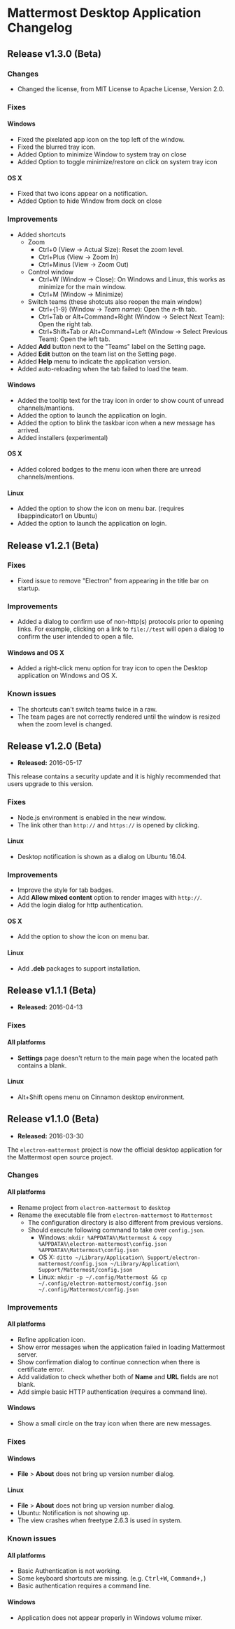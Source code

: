 # Mattermost Desktop Application Changelog

## Release v1.3.0 (Beta)

### Changes
- Changed the license, from MIT License to Apache License, Version 2.0.

### Fixes

#### Windows
- Fixed the pixelated app icon on the top left of the window.
- Fixed the blurred tray icon.
- Added Option to minimize Window to system tray on close
- Added Option to toggle minimize/restore on click on system tray icon

#### OS X
- Fixed that two icons appear on a notification.
- Added Option to hide Window from dock on close

### Improvements
- Added shortcuts
  - Zoom
    - Ctrl+0 (View -> Actual Size): Reset the zoom level.
    - Ctrl+Plus (View -> Zoom In)
    - Ctrl+Minus (View -> Zoom Out)
  - Control window
    - Ctrl+W (Window -> Close): On Windows and Linux, this works as minimize for the main window.
    - Ctrl+M (Window -> Minimize)
  - Switch teams (these shotcuts also reopen the main window)
    - Ctrl+{1-9} (Window -> *Team name*): Open the *n*-th tab.
    - Ctrl+Tab or Alt+Command+Right (Window -> Select Next Team): Open the right tab.
    - Ctrl+Shift+Tab or Alt+Command+Left (Window -> Select Previous Team): Open the left tab.
- Added **Add** button next to the "Teams" label on the Setting page.
- Added **Edit** button on the team list on the Setting page.
- Added **Help** menu to indicate the application version.
- Added auto-reloading when the tab failed to load the team.

#### Windows
- Added the tooltip text for the tray icon in order to show count of unread channels/mantions.
- Added the option to launch the application on login.
- Added the option to blink the taskbar icon when a new message has arrived.
- Added installers (experimental)

#### OS X
- Added colored badges to the menu icon when there are unread channels/mentions.

#### Linux
- Added the option to show the icon on menu bar. (requires libappindicator1 on Ubuntu)
- Added the option to launch the application on login.


## Release v1.2.1 (Beta)

### Fixes
- Fixed issue to remove "Electron" from appearing in the title bar on startup.

### Improvements
- Added a dialog to confirm use of non-http(s) protocols prior to opening links. For example, clicking on a link to `file://test` will open a dialog to confirm the user intended to open a file.

#### Windows and OS X
- Added a right-click menu option for tray icon to open the Desktop application on Windows and OS X.

### Known issues
- The shortcuts can't switch teams twice in a raw.
- The team pages are not correctly rendered until the window is resized when the zoom level is changed.


## Release v1.2.0 (Beta)

- **Released:** 2016-05-17

This release contains a security update and it is highly recommended that users upgrade to this version.

### Fixes
- Node.js environment is enabled in the new window.
- The link other than `http://` and `https://` is opened by clicking.

#### Linux
- Desktop notification is shown as a dialog on Ubuntu 16.04.

### Improvements
- Improve the style for tab badges.
- Add **Allow mixed content** option to render images with `http://`.
- Add the login dialog for http authentication.

#### OS X
- Add the option to show the icon on menu bar.

#### Linux
- Add **.deb** packages to support installation.


## Release v1.1.1 (Beta)

- **Released:** 2016-04-13

### Fixes

#### All platforms
- **Settings** page doesn't return to the main page when the located path contains a blank.

#### Linux
- Alt+Shift opens menu on Cinnamon desktop environment.


## Release v1.1.0 (Beta)

- **Released:** 2016-03-30

The `electron-mattermost` project is now the official desktop application for the Mattermost open source project.


### Changes

#### All platforms

- Rename project from `electron-mattermost` to  `desktop`
- Rename the executable file from `electron-mattermost` to `Mattermost`
  - The configuration directory is also different from previous versions.
  - Should execute following command to take over `config.json`.
    - Windows: `mkdir %APPDATA%\Mattermost & copy %APPDATA%\electron-mattermost\config.json %APPDATA%\Mattermost\config.json`
    - OS X: `ditto ~/Library/Application\ Support/electron-mattermost/config.json ~/Library/Application\ Support/Mattermost/config.json`
    - Linux: `mkdir -p ~/.config/Mattermost && cp ~/.config/electron-mattermost/config.json ~/.config/Mattermost/config.json`


### Improvements

#### All platforms
- Refine application icon.
- Show error messages when the application failed in loading Mattermost server.
- Show confirmation dialog to continue connection when there is certificate error.
- Add validation to check whether both of **Name** and **URL** fields are not blank.
- Add simple basic HTTP authentication (requires a command line).

#### Windows
- Show a small circle on the tray icon when there are new messages.


### Fixes

#### Windows
- **File** > **About** does not bring up version number dialog.

#### Linux
- **File** > **About** does not bring up version number dialog.
- Ubuntu: Notification is not showing up.
- The view crashes when freetype 2.6.3 is used in system.


### Known issues

#### All platforms
- Basic Authentication is not working.
- Some keyboard shortcuts are missing. (e.g. <kbd>Ctrl+W</kbd>, <kbd>Command+,</kbd>)
- Basic authentication requires a command line.

#### Windows
- Application does not appear properly in Windows volume mixer.
